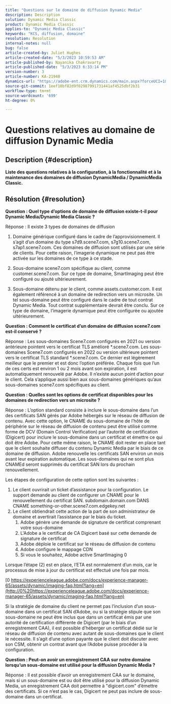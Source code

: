 ```yaml
---
title: "Questions sur le domaine de diffusion Dynamic Media"
description: Description
solution: Dynamic Media Classic
product: Dynamic Media Classic
applies-to: "Dynamic Media Classic"
keywords: "KCS, diffusion, domaine"
resolution: Resolution
internal-notes: null
bug: false
article-created-by: Juliet Hughes
article-created-date: "5/3/2023 10:59:53 AM"
article-published-by: Nayanika Chakravarty
article-published-date: "5/3/2023 6:33:14 PM"
version-number: 3
article-number: KA-21940
dynamics-url: "https://adobe-ent.crm.dynamics.com/main.aspx?forceUCI=1&pagetype=entityrecord&etn=knowledgearticle&id=21e0929c-a1e9-ed11-a7c6-6045bd006079"
source-git-commit: 1eef10bf82d9f02987991731441af4525dbf2b31
workflow-type: tm+mt
source-wordcount: '699'
ht-degree: 0%

---
```


# Questions relatives au domaine de diffusion Dynamic Media

## Description {#description}


<b>Liste des questions relatives à la configuration, à la fonctionnalité et à la maintenance des domaines de diffusion DynamicMedia / DynamicMedia Classic.</b>


## Résolution {#resolution}


<b>Question : Quel type d’options de domaine de diffusion existe-t-il pour Dynamic Media/Dynamic Media Classic ?</b>

Réponse : Il existe 3 types de domaines de diffusion

1) Domaine générique configuré dans le cadre de l’approvisionnement. Il s’agit d’un domaine du type s7d9.scene7.com, s7g10.scene7.com, s7ap1.scene7.com.
Ces domaines de diffusion sont utilisés par une série de clients. Pour cette raison, l’imagerie dynamique ne peut pas être activée sur les domaines de ce type à ce stade.

2) Sous-domaine scene7.com spécifique au client, comme customer.scene7.com. Sur ce type de domaine, SmartImaging peut être configuré ou ajouté ultérieurement.

3) Sous-domaine détenu par le client, comme assets.customer.com. Il est également référencé à un domaine de redirection vers un microsite. Un tel sous-domaine peut être configuré dans le cadre de tout contrat Dynamic Media. Tout contrat supplémentaire devrait être conclu. Sur ce type de domaine, l’imagerie dynamique peut être configurée ou ajoutée ultérieurement.

<b>Question : Comment le certificat d’un domaine de diffusion scene7.com est-il conservé ?</b>

Réponse : Les sous-domaines Scene7.com configurés en 2021 ou version antérieure pointent vers le certificat TLS amélioré \*.scene7.com. Les sous-domaines Scene7.com configurés en 2022 ou version ultérieure pointent vers le certificat TLS standard \*.scene7.com. Ce dernier est légèrement meilleur que le premier et est donc l’option préférée. Chaque fois que l’un de ces certs est environ 1 ou 2 mois avant son expiration, il est automatiquement renouvelé par Adobe. Il n’existe aucun point d’action pour le client. Cela s’applique aussi bien aux sous-domaines génériques qu’aux sous-domaines scene7.com spécifiques au client.

<b>Question : Quelles sont les options de certificat disponibles pour les domaines de redirection vers un microsite ?</b>

Réponse : L’option standard consiste à inclure le sous-domaine dans l’un des certificats SAN gérés par Adobe hébergés sur le réseau de diffusion de contenu. Avec cette option, le CNAME du sous-domaine de l’hôte de périphérie sur le réseau de diffusion de contenu peut être utilisé comme forme de DCV (Domain Control Verification) par l’autorité de certification (Digicert) pour inclure le sous-domaine dans un certificat et émettre ce qui doit être Adobe. Pour cette même raison, le CNAME doit rester en place tant que le client souhaite diffuser du contenu Dynamic Media par le biais de ce domaine de diffusion. Adobe renouvelle les certificats SAN environ un mois avant leur expiration automatique. Les sous-domaines qui ne sont plus CNAMEd seront supprimés du certificat SAN lors du prochain renouvellement.

Les étapes de configuration de cette option sont les suivantes :

1. Le client ouvrirait un ticket d’assistance pour la configuration.    Le support demande au client de configurer un CNAME pour le renouvellement du certificat SAN.
subdomain.domain.com DANS CNAME something-or-other.scene7.com.edgekey.net
2. Le client obtiendrait cette action de la part de son administrateur de domaine et avertirait l’assistance par le biais du ticket.
   1. Adobe génère une demande de signature de certificat comprenant votre sous-domaine
   2. L&#39;Adobe a le certificat de CA Digicert basé sur cette demande de signature de certificat
   3. Adobe déploie le certificat sur le réseau de diffusion de contenu
   4. Adobe configure le mappage CDN
   5. Si vous le souhaitez, Adobe active SmartImaging 0


Lorsque l’étape (2) est en place, l’ETA est normalement d’un mois, car le processus de mise à jour du certificat est effectué une fois par mois.

[0 https://experienceleague.adobe.com/docs/experience-manager-65/assets/dynamic/imaging-faq.html?lang=en](http://0%20https://experienceleague.adobe.com/docs/experience-manager-65/assets/dynamic/imaging-faq.html?lang=en)

Si la stratégie de domaine du client ne permet pas l’inclusion d’un sous-domaine dans un certificat SAN d’Adobe, ou si la stratégie stipule que son sous-domaine ne peut être inclus que dans un certificat émis par une autorité de certification différente de Digicert (par le biais d’un enregistrement CAA), il est possible d’héberger un certificat dédié sur le réseau de diffusion de contenu avec autant de sous-domaines que le client le nécessite. Il s’agit d’une option payante que le client doit discuter avec son CSM, obtenir un contrat avant que l’Adobe puisse procéder à la configuration.

<b>Question : Peut-on avoir un enregistrement CAA sur notre domaine lorsqu’un sous-domaine est utilisé pour la diffusion Dynamic Media ?</b>

Réponse : Il est possible d’avoir un enregistrement CAA sur le domaine, mais si un sous-domaine est ou doit être utilisé pour la diffusion Dynamic Media, un enregistrement CAA doit permettre à &quot;digicert.com&quot; d’émettre des certificats. Si ce n’est pas le cas, Digicert ne peut pas inclure de sous-domaine dans un certificat.
